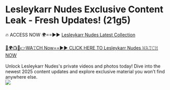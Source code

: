 # Lesleykarr Nudes Exclusive Content Leak - Fresh Updates! (21g5)

🔥 ACCESS NOW 🌍==►► <a href="https://tinyurl.com/yc657z5k" rel="nofollow">Lesleykarr Nudes Latest Collection</a>
<br><br>
[🔴🌍📺📱👉WA𝚃CH Now==►► CLICK HERE TO Lesleykarr Nudes 𝚆𝙰𝚃𝙲𝙷 NOW](https://tinyurl.com/yc657z5k)
<br><br>
Unlock Lesleykarr Nudes's private videos and photos today! Dive into the newest 2025 content updates and explore exclusive material you won’t find anywhere else.
<br>
<a href="https://tinyurl.com/yc657z5k" rel="nofollow" data-target="animated-image.originalLink"><img src="https://camo.githubusercontent.com/8a4f000d20f83aca3bf7ec5f350d767afa0574a8a352519fd8cfa583a6f93a33/68747470733a2f2f692e696d6775722e636f6d2f644a486b345a712e676966" data-canonical-src="https://i.imgur.com/dJHk4Zq.gif" style="max-width: 100%; display: inline-block;" data-target="animated-image.originalImage"></a>
<br>
